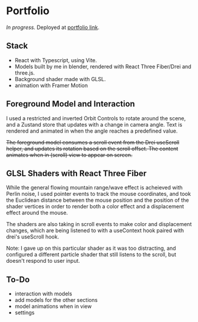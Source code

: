 # Portfolio

*In progress.* Deployed at [portfolio link](https://main.d2gdwsemshwdm6.amplifyapp.com/).

## Stack

- React with Typescript, using Vite. 
- Models built by me in blender, rendered with React Three Fiber/Drei and three.js. 
- Background shader made with GLSL. 
- animation with Framer Motion

## Foreground Model and Interaction

I used a restricted and inverted Orbit Controls to rotate around the scene, and a Zustand store that updates with a change in camera angle. Text is rendered and animated in when the angle reaches a predefined value. 

~~The foreground model consumes a scroll event from the Drei useScroll helper, and updates its rotation based on the scroll offset. The content animates when in (scroll) view to appear on screen.~~

## GLSL Shaders with React Three Fiber

While the general flowing mountain range/wave effect is acheieved with Perlin noise, I used pointer events to track the mouse coordinates, and took the Euclidean distance between the mouse position and the position of the shader vertices in order to render both a color effect and a displacement effect around the mouse. 

The shaders are also taking in scroll events to make color and displacement changes, which are being listened to with a useContext hook paired with drei's useScroll hook. 

Note: I gave up on this particular shader as it was too distracting, and configured a different particle shader that still listens to the scroll, but doesn't respond to user input. 

## To-Do

- interaction with models
- add models for the other sections
- model animations when in view
- settings